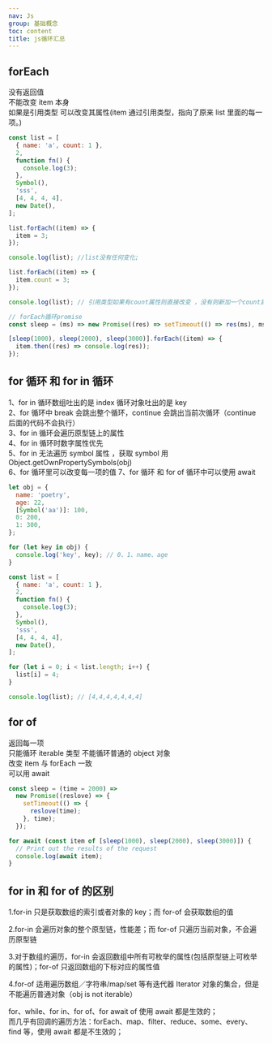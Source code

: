 ```yaml
---
nav: Js
group: 基础概念
toc: content
title: js循环汇总
---
```


## forEach

没有返回值<br/>
不能改变 item 本身<br/>
如果是引用类型 可以改变其属性(item 通过引用类型，指向了原来 list 里面的每一项。)<br/>

```js
const list = [
  { name: 'a', count: 1 },
  2,
  function fn() {
    console.log(3);
  },
  Symbol(),
  'sss',
  [4, 4, 4, 4],
  new Date(),
];

list.forEach((item) => {
  item = 3;
});

console.log(list); //list没有任何变化;

list.forEach((item) => {
  item.count = 3;
});

console.log(list); // 引用类型如果有count属性则直接改变 ，没有则新加一个count属性

// forEach循环promise
const sleep = (ms) => new Promise((res) => setTimeout(() => res(ms), ms));

[sleep(1000), sleep(2000), sleep(3000)].forEach((item) => {
  item.then((res) => console.log(res));
});
```

## for 循环 和 for in 循环

1、for in 循环数组吐出的是 index 循环对象吐出的是 key<br/>
2、for 循环中 break 会跳出整个循环，continue 会跳出当前次循环（continue 后面的代码不会执行）<br/>
3、for in 循环会遍历原型链上的属性<br/>
4、for in 循环时数字属性优先<br/>
5、for in 无法遍历 symbol 属性 ，获取 symbol 用 Object.getOwnPropertySymbols(obj)<br/>
6、for 循环里可以改变每一项的值
7、for 循环 和 for of 循环中可以使用 await

```js
let obj = {
  name: 'poetry',
  age: 22,
  [Symbol('aa')]: 100,
  0: 200,
  1: 300,
};

for (let key in obj) {
  console.log('key', key); // 0、1、name、age
}

const list = [
  { name: 'a', count: 1 },
  2,
  function fn() {
    console.log(3);
  },
  Symbol(),
  'sss',
  [4, 4, 4, 4],
  new Date(),
];

for (let i = 0; i < list.length; i++) {
  list[i] = 4;
}

console.log(list); // [4,4,4,4,4,4,4]
```

## for of

返回每一项<br/>
只能循环 iterable 类型 不能循环普通的 object 对象<br/>
改变 item 与 forEach 一致<br/>
可以用 await<br/>

```js
const sleep = (time = 2000) =>
  new Promise((reslove) => {
    setTimeout(() => {
      reslove(time);
    }, time);
  });

for await (const item of [sleep(1000), sleep(2000), sleep(3000)]) {
  // Print out the results of the request
  console.log(await item);
}
```

## for in 和 for of 的区别

1.for-in 只是获取数组的索引或者对象的 key；而 for-of 会获取数组的值<br/>

2.for-in 会遍历对象的整个原型链，性能差；而 for-of 只遍历当前对象，不会遍历原型链 <br/>

3.对于数组的遍历，for-in 会返回数组中所有可枚举的属性(包括原型链上可枚举的属性)；for-of 只返回数组的下标对应的属性值<br/>

4.for-of 适用遍历数组／字符串/map/set 等有迭代器 Iterator 对象的集合，但是不能遍历普通对象（obj is not iterable）<br/>

for、while、for in、for of、for await of 使用 await 都是生效的；<br/>
而几乎有回调的遍历方法：forEach、map、filter、reduce、some、every、find 等，使用 await 都是不生效的；
